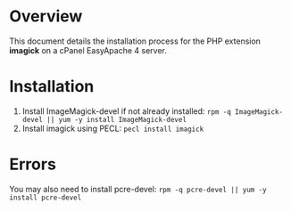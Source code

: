 # Overview
This document details the installation process for the PHP extension **imagick** on a cPanel EasyApache 4 server.

# Installation
1. Install ImageMagick-devel if not already installed: `rpm -q ImageMagick-devel || yum -y install ImageMagick-devel`
2. Install imagick using PECL: `pecl install imagick`

# Errors
You may also need to install pcre-devel: `rpm -q pcre-devel || yum -y install pcre-devel`